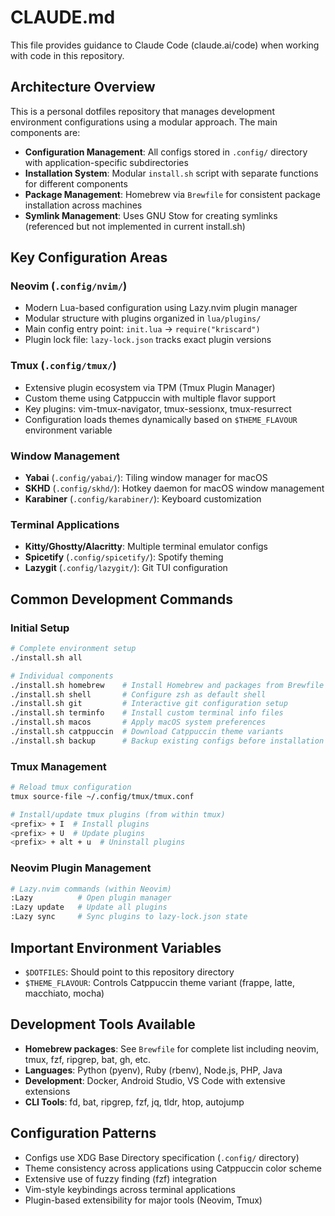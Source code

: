 # CLAUDE.md

This file provides guidance to Claude Code (claude.ai/code) when working with code in this repository.

## Architecture Overview

This is a personal dotfiles repository that manages development environment configurations using a modular approach. The main components are:

- **Configuration Management**: All configs stored in `.config/` directory with application-specific subdirectories
- **Installation System**: Modular `install.sh` script with separate functions for different components
- **Package Management**: Homebrew via `Brewfile` for consistent package installation across machines
- **Symlink Management**: Uses GNU Stow for creating symlinks (referenced but not implemented in current install.sh)

## Key Configuration Areas

### Neovim (`.config/nvim/`)
- Modern Lua-based configuration using Lazy.nvim plugin manager
- Modular structure with plugins organized in `lua/plugins/` 
- Main config entry point: `init.lua` → `require("kriscard")`
- Plugin lock file: `lazy-lock.json` tracks exact plugin versions

### Tmux (`.config/tmux/`)
- Extensive plugin ecosystem via TPM (Tmux Plugin Manager)
- Custom theme using Catppuccin with multiple flavor support
- Key plugins: vim-tmux-navigator, tmux-sessionx, tmux-resurrect
- Configuration loads themes dynamically based on `$THEME_FLAVOUR` environment variable

### Window Management
- **Yabai** (`.config/yabai/`): Tiling window manager for macOS
- **SKHD** (`.config/skhd/`): Hotkey daemon for macOS window management
- **Karabiner** (`.config/karabiner/`): Keyboard customization

### Terminal Applications
- **Kitty/Ghostty/Alacritty**: Multiple terminal emulator configs
- **Spicetify** (`.config/spicetify/`): Spotify theming
- **Lazygit** (`.config/lazygit/`): Git TUI configuration

## Common Development Commands

### Initial Setup
```bash
# Complete environment setup
./install.sh all

# Individual components
./install.sh homebrew    # Install Homebrew and packages from Brewfile
./install.sh shell       # Configure zsh as default shell
./install.sh git         # Interactive git configuration setup
./install.sh terminfo    # Install custom terminal info files
./install.sh macos       # Apply macOS system preferences
./install.sh catppuccin  # Download Catppuccin theme variants
./install.sh backup      # Backup existing configs before installation
```

### Tmux Management
```bash
# Reload tmux configuration
tmux source-file ~/.config/tmux/tmux.conf

# Install/update tmux plugins (from within tmux)
<prefix> + I  # Install plugins
<prefix> + U  # Update plugins
<prefix> + alt + u  # Uninstall plugins
```

### Neovim Plugin Management
```bash
# Lazy.nvim commands (within Neovim)
:Lazy          # Open plugin manager
:Lazy update   # Update all plugins
:Lazy sync     # Sync plugins to lazy-lock.json state
```

## Important Environment Variables
- `$DOTFILES`: Should point to this repository directory
- `$THEME_FLAVOUR`: Controls Catppuccin theme variant (frappe, latte, macchiato, mocha)

## Development Tools Available
- **Homebrew packages**: See `Brewfile` for complete list including neovim, tmux, fzf, ripgrep, bat, gh, etc.
- **Languages**: Python (pyenv), Ruby (rbenv), Node.js, PHP, Java
- **Development**: Docker, Android Studio, VS Code with extensive extensions
- **CLI Tools**: fd, bat, ripgrep, fzf, jq, tldr, htop, autojump

## Configuration Patterns
- Configs use XDG Base Directory specification (`.config/` directory)
- Theme consistency across applications using Catppuccin color scheme
- Extensive use of fuzzy finding (fzf) integration
- Vim-style keybindings across terminal applications
- Plugin-based extensibility for major tools (Neovim, Tmux)